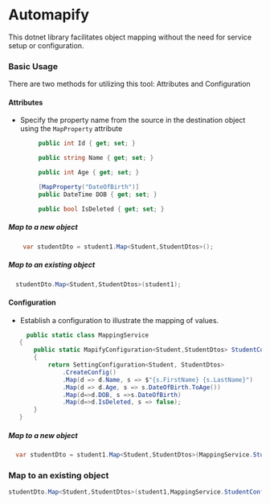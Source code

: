 # Automapify
This dotnet library facilitates object mapping without the need for service setup or configuration.

### Basic Usage
There are two methods for utilizing this tool: Attributes and Configuration
#### **Attributes**

- Specify the property name from the source in the destination object using the `MapProperty` attribute

   ```csharp
        public int Id { get; set; }

        public string Name { get; set; }

        public int Age { get; set; }

        [MapProperty("DateOfBirth")]
        public DateTime DOB { get; set; }

        public bool IsDeleted { get; set; }
   ```

##### Map to a new object
```csharp
    var studentDto = student1.Map<Student,StudentDtos>();
```

##### Map to an existing object

  ```csharp
    studentDto.Map<Student,StudentDtos>(student1);
  ```

#### **Configuration**

- Establish a configuration to illustrate the mapping of values.

 ```csharp
      public static class MappingService
    {
        public static MapifyConfiguration<Student,StudentDtos> StudentConfig()
        {
            return SettingConfiguration<Student, StudentDtos>
                .CreateConfig()
                .Map(d => d.Name, s => $"{s.FirstName} {s.LastName}")
                .Map(d => d.Age, s => s.DateOfBirth.ToAge())
                .Map(d=>d.DOB, s =>s.DateOfBirth)
                .Map(d=>d.IsDeleted, s => false);
        }
    }
 ```

##### Map to a new object

  ```csharp
    var studentDto = student1.Map<Student,StudentDtos>(MappingService.StudentConfig());
  ```

### Map to an existing object

```csharp
studentDto.Map<Student,StudentDtos>(student1,MappingService.StudentConfig());
```

